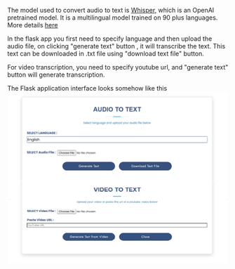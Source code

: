 The model used to convert audio to text is [Whisper](https://towardsdatascience.com/speech-to-text-with-openais-whisper-53d5cea9005e), which is an OpenAI pretrained model.
It is a multilingual model trained on 90 plus languages. More details [here](https://github.com/openai/whisper)

In the flask app you first need to specify language and then upload the audio file, on clicking "generate text" button , it will transcribe the text. This text can be downloaded in .txt file using "download text file" button.

For video transcription, you need to specify youtube url, and "generate text" button will generate transcription.  

The Flask application interface looks somehow like this ![this](static/images/stt.png)
